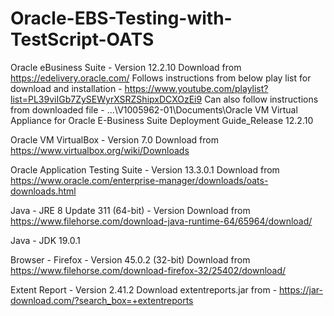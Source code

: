 # Oracle-EBS-Testing-with-TestScript-OATS

Oracle eBusiness Suite - Version 12.2.10
Download from https://edelivery.oracle.com/
Follows instructions from below play list for download and installation - https://www.youtube.com/playlist?list=PL39viIGb7ZySEWyrXSRZShipxDCXOzEi9
Can also follow instructions from downloaded file - ...\V1005962-01\Documents\Oracle VM Virtual Appliance for Oracle E-Business Suite Deployment Guide_Release 12.2.10

Oracle VM VirtualBox - Version 7.0
Download from https://www.virtualbox.org/wiki/Downloads

Oracle Application Testing Suite - Version 13.3.0.1
Download from https://www.oracle.com/enterprise-manager/downloads/oats-downloads.html

Java - JRE 8 Update 311 (64-bit) - Version
Download from https://www.filehorse.com/download-java-runtime-64/65964/download/

Java - JDK 19.0.1

Browser - Firefox - Version 45.0.2 (32-bit)
Download from https://www.filehorse.com/download-firefox-32/25402/download/

Extent Report - Version 2.41.2
Download extentreports.jar from - https://jar-download.com/?search_box=+extentreports

